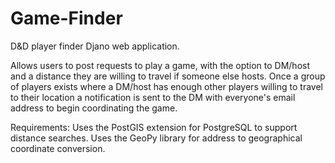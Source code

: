 # Game-Finder
D&D player finder Djano web application.

Allows users to post requests to play a game, with the option to DM/host and
a distance they are willing to travel if someone else hosts.
Once a group of players exists where a DM/host has enough other players willing to
travel to their location a notification is sent to the DM with everyone's email
address to begin coordinating the game.

Requirements:
Uses the PostGIS extension for PostgreSQL to support distance searches.
Uses the GeoPy library for address to geographical coordinate conversion.

